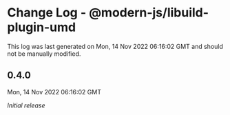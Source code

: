 # Change Log - @modern-js/libuild-plugin-umd

This log was last generated on Mon, 14 Nov 2022 06:16:02 GMT and should not be manually modified.

## 0.4.0
Mon, 14 Nov 2022 06:16:02 GMT

_Initial release_

